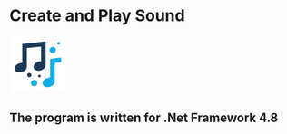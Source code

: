 # Create and Play Sound
<img src="./CreateAndPlaySound.png" style="width:100px;"/>


## The program is written for .Net Framework 4.8

